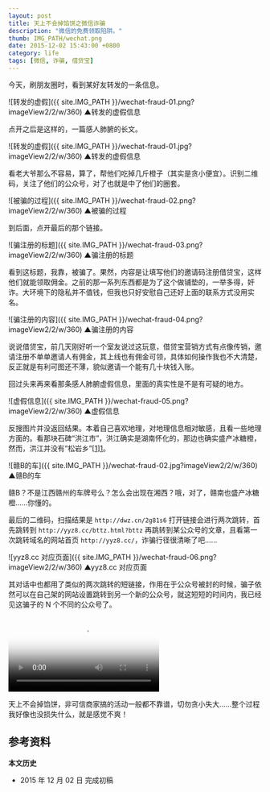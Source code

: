```yaml
---
layout: post
title: 天上不会掉馅饼之微信诈骗
description: "微信的免费领取陷阱。"
thumb: IMG_PATH/wechat.png
date: 2015-12-02 15:43:00 +0800
category: life
tags: [微信, 诈骗, 借贷宝]
---
```


今天，刷朋友圈时，看到某好友转发的一条信息。

![转发的虚假]({{ site.IMG_PATH }}/wechat-fraud-01.png?imageView2/2/w/360)
&#9650;转发的虚假信息

点开之后是这样的，一篇感人肺腑的长文。

![转发的虚假]({{ site.IMG_PATH }}/wechat-fraud-01.jpg?imageView2/2/w/360)
&#9650;转发的虚假信息

看老大爷那么不容易，算了，帮他们吃掉几斤橙子（其实是贪小便宜）。识别二维码，关注了他们的公众号，对了也就是中了他们的圈套。

![被骗的过程]({{ site.IMG_PATH }}/wechat-fraud-02.png?imageView2/2/w/360)
&#9650;被骗的过程

到后面，点开最后的那个链接。

![骗注册的标题]({{ site.IMG_PATH }}/wechat-fraud-03.png?imageView2/2/w/360)
&#9650;骗注册的标题

看到这标题，我靠，被骗了。果然，内容是让填写他们的邀请码注册借贷宝，这样他们就能领取佣金。之前的那一系列东西都是为了这个做铺垫的，一举多得，奸诈。大环境下的隐私并不值钱，但我也只好安慰自己还好上面的联系方式没用实名。

![骗注册的内容]({{ site.IMG_PATH }}/wechat-fraud-04.png?imageView2/2/w/360)
&#9650;骗注册的内容

说说借贷宝，前几天刚好听一个室友说过这玩意，借贷宝营销方式有点像传销，邀请注册不单单邀请人有佣金，其上线也有佣金可领，具体如何操作我也不大清楚，反正就是有利可图还不薄，貌似邀请一个能有几十块钱入账。

回过头来再来看那条感人肺腑虚假信息，里面的真实性是不是有可疑的地方。

![虚假信息]({{ site.IMG_PATH }}/wechat-fraud-05.png?imageView2/2/w/360)
&#9650;虚假信息

反搜图片并没返回结果。本着自己喜欢地理，对地理信息相对敏感，且看一些地理方面的。看那块石碑“洪江市”，洪江确实是湖南怀化的，那边也确实盛产冰糖橙，然而，洪江并没有“松岩乡”[[1]][1]。

![赣B的车]({{ site.IMG_PATH }}/wechat-fraud-02.jpg?imageView2/2/w/360)
&#9650;赣B的车

赣B？不是江西赣州的车牌号么？怎么会出现在湘西？哦，对了，赣南也盛产冰糖橙……你懂的。

最后的二维码，扫描结果是 `http://dwz.cn/2g81s6` 打开链接会进行两次跳转，首先跳转到 `http://yyz8.cc/bttz.html?bttz` 再跳转到某公众号的文章，且看第一次跳转域名的网站首页 `http://yyz8.cc/`，诈骗行径很清晰了吧……

![yyz8.cc 对应页面]({{ site.IMG_PATH }}/wechat-fraud-06.png?imageView2/2/w/360)
&#9650;yyz8.cc 对应页面

其对话中也都用了类似的两次跳转的短链接，作用在于公众号被封的时候，骗子依然可以在自己架的网站设置跳转到另一个新的公众号，就这短短的时间内，我已经见这骗子的 N 个不同的公众号了。

<video class="video" poster="{{ site.IMG_PATH }}/wechat-fraud-01.mp4?vframe/jpg/offset/0" controls style="max-width:360px">
  <source src="{{ site.IMG_PATH }}/wechat-fraud-01.mp4" type="video/mp4" />
  <source src="{{ site.IMG_PATH }}/wechat-fraud-01.webm" type="video/webm" />
  <embed src="{{ site.IMG_PATH }}/flvplayer.swf" allowFullScreen="true" FlashVars="vcastr_file={{ site.IMG_PATH }}/wechat-fraud-01.flv&IsAutoPlay=0&IsContinue=1" quality="high" pluginspage="http://www.macromedia.com/go/getflashplayer" type="application/x-shockwave-flash" width="360" height="540"></embed>  
</video>

天上不会掉馅饼，非可信商家搞的活动一般都不靠谱，切勿贪小失大……整个过程我好像也没损失什么，就是感觉不爽！

## 参考资料

[1]:http://www.hjs.gov.cn/info/iList.jsp?cat_id=10249 "洪江市人民政府-洪江概况"

**本文历史**

* 2015 年 12 月 02 日 完成初稿
